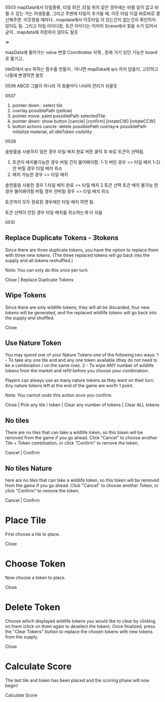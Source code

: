 0503
mapData에서 타일종류, 타일 회전 ,타일 위치 같은 경우에는 바뀔 일이 없고
바뀔 수 있는 거는 야생동물,
그리고 주변에 타일이 추가될 때, 이웃 타일
이걸 바로바로 갱신해주면. 이웃찾을 때마다.. mapdata에서 이웃타일 이 있는건지 없는건지 확인하지 않아도 됨.
그리고 타일 아이디랑, 토큰 아이디는 어차피 Scene에서 찾을 수가 있어서 굳이.. mapdata에 저장하지 않아도 될듯

=>

mapData에 들어가는 value 변경
Coordinates 삭제 , 원래 거기 있던 기능은 board로 옮기고,

tileID에서 qrs 취하는 함수를 만들지.. 아니면 mapData에 qrs 까지 담을지. 고민하고 나중에 변경하면 될듯

0506
ABCD 그룹이 아니라 각 동물마다 나눠야 관리가 쉬울듯

0507

1. pointer down : select tile
2. overlay possiblePath (yellow)
3. pointer move: paint possiblePath selectedTile
4. pointer down: show button [cancle] [confirm] [rotateCW] [rotateCCW]
5. button actions
   cancle: delete possiblePath overlay=> possiblePath initialize material; all idleToken visibility

0509

솔방울을 사용하지 않은 경우
타일 배치 완료 버튼 클릭 후 바로 토큰이 선택됨.

1. 토큰이 배치불가능한 경우 버릴 건지 물어봐야함.
   1-1) 버린 경우 => 타일 배치
   1-2) 안 버릴 경우 타일 배치 취소
2. 배치 가능한 경우 => 타일 배치

솔방울을 사용한 경우 1.타일 배치 완료 => 타일 배치 2.토큰 선택
토큰 배치 불가능 한 경우 물어봐야함
버릴 경우
안버릴 경우 => 타일 배치 취소

토큰까지 모두 완료된 경우에만 타일 배치 하면 됨.

토큰 선택이 안된 경우 타일 배치를 취소하는게 더 쉬움

0510

## Replace Duplicate Tokens - 3tokens

Since there are three duplicate tokens, you have the option to replace them with three new tokens. (The three replaced tokens will go back into the supply and all tokens reshuffled.)

Note: You can only do this once per turn.

Close | Replace Duplicate Tokens

## Wipe Tokens

Since there are only <span>wildlife</span> tokens, they will all be discarded,
four new tokens will be generated, and the replaced <span>wildlife</span>
tokens will go back into the supply and shuffled.

Close

## Use Nature Token

You may spend one of your Nature Tokens one of the following two ways:
1 - To take any one tile and and any one token available (they do not need to be a combination / on the same row).
2 - To wipe ANY number of wildlife tokens from the market and refill before you choose your combination.

Players can always use as many nature tokens as they want on their turn.
Any nature tokens left at the end of the game are worth 1 point.

Note: You cannot undo this action once you confirm.

Close | Pick any tile / token | Clear any number of tokens | Clear ALL tokens

## No tiles

There are no tiles that can take a <span>wildlife</span> token, so this token will be removed from the game if you go ahead.
Click "Cancel" to choose another Tile + Token combination, or click "Confirm" to remove the token.

Cancel | Confirm

## No tiles Nature

here are no tiles that can take a <span>wildlife</span> token, so this token will be removed from the game if you go ahead.
Click "Cancel" to choose another Token, or click "Confirm" to remove the token.

Cancel | Confirm

# Place Tile

First choose a tile to place.

Close

# Choose Token

Now choose a token to place.

Close

# Delete Token

Choose which displayed wildlife tokens you would like to clear by clicking on them (click on them again to deselect the token).
Once finalized, press the "Clear Tokens" button to replace the chosen tokens with new tokens from the supply.

Close

# Calculate Score

The last tile and token has been placed and the scoring phase will now begin!

Calculate Score
